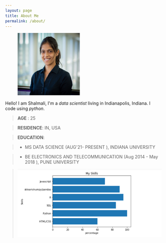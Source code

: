 ```yaml
---
layout: page
title: About Me 
permalink: /about/
---
```

<figure>
    <img src="./assets/linkednheadshot.jpg"
         alt="Headshot" width="200" height="200">
</figure>

Hello! I am Shalmali, I'm a *data scientist* living in Indianapolis, Indiana. I code using *python*.

> **AGE** : 	25

> **RESIDENCE**: IN, USA

> **EDUCATION**: 

> - MS DATA SCIENCE (AUG'21- PRESENT ), INDIANA UNIVERSITY

> - BE ELECTRONICS AND TELECOMMUNICATION (Aug 2014 - May 2018 ), PUNE UNIVERSITY

> ![Graphing my skills](./assets/myskillsgraph.jpg)





